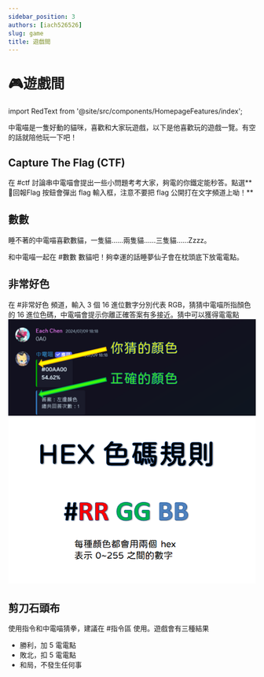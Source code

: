 ```yaml
---
sidebar_position: 3
authors: [iach526526]
slug: game
title: 遊戲間
---
```


# 🎮遊戲間

import RedText from '@site/src/components/HomepageFeatures/index';

中電喵是一隻好動的貓咪，喜歡和大家玩遊戲，以下是他喜歡玩的遊戲一覽。有空的話就陪他玩一下吧！

## Capture The **Flag** (CTF)

在 #ctf 討論串中電喵會提出一些小問題考考大家，夠電的你鐵定能秒答。點選**🚩回報Flag 按鈕會彈出 flag 輸入框，注意<RedText>不要把 flag 公開打在文字頻道上</RedText>呦！**

## 數數

睡不著的中電喵喜歡數貓，一隻貓……兩隻貓……三隻貓……Zzzz。

和中電喵一起在 #數數 數貓吧！夠幸運的話睡夢仙子會在枕頭底下放電電點。

## 非常好色

在 #非常好色 頻道，輸入 3 個 16 進位數字分別代表 RGB，猜猜中電喵所指顏色的 16 進位色碼，中電喵會提示你離正確答案有多接近。猜中可以獲得電電點
![](../../static/img/guess-color.png)
![](../../static/img/hex-color-rule.png)

## 剪刀石頭布

使用指令和中電喵猜拳，建議在 #指令區 使用。遊戲會有三種結果

- 勝利，加 5 電電點
- 敗北，扣 5 電電點
- 和局，不發生任何事
